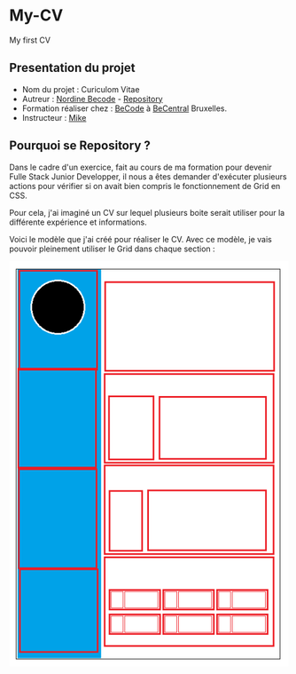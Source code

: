 # My-CV

My first CV

## Presentation du projet

-   Nom du projet : Curiculom Vitae
-   Autreur : [Nordine Becode](https://github.com/ElazzouziNordineBeCode) - [Repository](https://github.com/ElazzouziNordineBeCode/My-CV)
-   Formation réaliser chez : [BeCode](https://becode.org/) à [BeCentral](https://becode.org/fr/a-propos-de-nous/nos-campus/bruxelles/) Bruxelles.
-   Instructeur : [Mike](https://github.com/Mike00001)

## Pourquoi se Repository ?

Dans le cadre d'un exercice, fait au cours de ma formation pour devenir Fulle Stack Junior Developper, il nous a êtes demander d'exécuter plusieurs actions pour vérifier si on avait bien compris le fonctionnement de Grid en CSS.

Pour cela, j'ai imaginé un CV sur lequel plusieurs boite serait utiliser pour la différente expérience et informations.

Voici le modèle que j'ai créé pour réaliser le CV. Avec ce modèle, je vais pouvoir pleinement utiliser le Grid dans chaque section :

![Une maquette de CV](Maquette.png "Maquette du CV")
